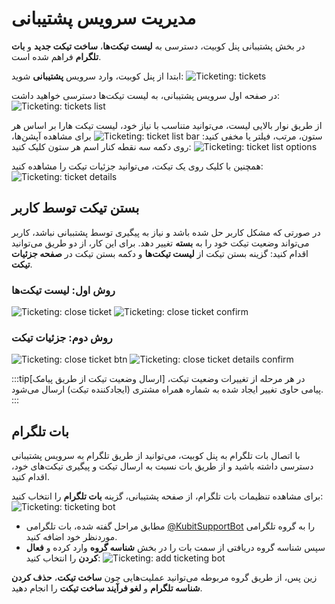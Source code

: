 # مدیریت سرویس پشتیبانی

در بخش پشتیبانی پنل کوبیت، دسترسی به **لیست تیکت‌ها**، **ساخت تیکت جدید** و **بات تلگرام** فراهم شده است.

ابتدا از پنل کوبیت، وارد سرویس **پشتیبانی** شوید:
![Ticketing: tickets](img/ticketing.png)

در صفحه اول سرویس پشتیبانی، به لیست تیکت‌ها دسترسی خواهید داشت:
![Ticketing: tickets list](img/tickets-list.png)

از طریق نوار بالایی لیست، می‌توانید متناسب با نیاز خود، لیست تیکت هارا بر اساس هر ستون، مرتب، فیلتر یا مخفی کنید:
![Ticketing: ticket list bar](img/ticket-list-bar.png)
برای مشاهده آپشن‌ها، روی دکمه سه نقطه کنار اسم هر ستون کلیک کنید:
![Ticketing: ticket list options](img/ticket-list-options.png)

همچنین با کلیک روی یک تیکت، می‌توانید جزئیات تیکت را مشاهده کنید:
![Ticketing: ticket details](img/ticket-details.png)

## بستن تیکت توسط کاربر

در صورتی که مشکل کاربر حل شده باشد و نیاز به پیگیری توسط پشتببانی نباشد، کاربر می‌تواند وضعیت تیکت خود را به **بسته** تغییر دهد.
برای این کار، از دو طریق می‌توانید اقدام کنید: گزینه بستن تیکت از **لیست تیکت‌ها** و دکمه بستن تیکت در **صفحه جزئیات تیکت**.

### روش اول: لیست تیکت‌ها

![Ticketing: close ticket](img/close-ticket.png)
![Ticketing: close ticket confirm](img/close-ticket-confirm.png)

### روش دوم: جزئیات تیکت

![Ticketing: close ticket btn](img/close-ticket-btn.png)
![Ticketing: close ticket details confirm](img/close-ticket-details-confirm.png)

:::tip[ارسال وضعیت تیکت از طریق پیامک]
در هر مرحله از تغییرات وضعیت تیکت، پیامی حاوی تغییر ایجاد شده به شماره همراه مشتری (ایجادکننده تیکت) ارسال می‌شود.
:::

## بات تلگرام

با اتصال بات تلگرام به پنل کوبیت، می‌توانید از طریق تلگرام به سرویس پشتیبانی دسترسی داشته باشید و از طریق بات نسبت به ارسال تیکت و پیگیری تیکت‌های خود، اقدام کنید.

برای مشاهده تنظیمات بات تلگرام، از صفحه پشتیبانی، گزینه **بات تلگرام** را انتخاب کنید:
![Ticketing: ticketing bot](img/ticketing-bot.png)

- مطابق مراحل گفته شده، بات تلگرامی [@KubitSupportBot](https://t.me/KubitSupportBot) را به گروه تلگرامی موردنظر خود اضافه کنید.
- سپس شناسه گروه دریافتی از سمت بات را در بخش **شناسه گروه** وارد کرده و **فعال کردن** را انتخاب کنید:
  ![Ticketing: add ticketing bot](img/add-ticketing-bot.png)

زین پس، از طریق گروه مربوطه می‌توانید عملیت‌هایی چون **ساخت تیکت**، **حذف کردن شناسه تلگرام** و **لغو فرآیند ساخت تیکت** را انجام دهید.
